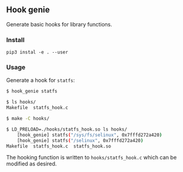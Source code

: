 ## Hook genie

Generate basic hooks for library functions.

### Install
`pip3 instal -e . --user`

### Usage
Generate a hook for `statfs`:
```bash
$ hook_genie statfs

$ ls hooks/
Makefile  statfs_hook.c

$ make -C hooks/

$ LD_PRELOAD=./hooks/statfs_hook.so ls hooks/
	[hook_genie] statfs("/sys/fs/selinux", 0x7fffd272a420)
	[hook_genie] statfs("/selinux", 0x7fffd272a420)
Makefile  statfs_hook.c  statfs_hook.so
```

The hooking function is written to `hooks/statfs_hook.c` which can be modified as desired.

